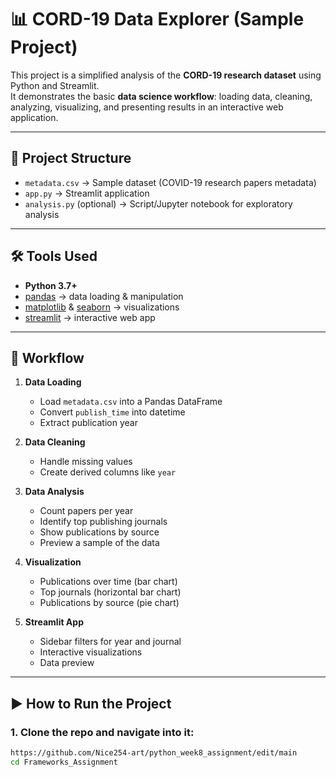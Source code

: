 # 📊 CORD-19 Data Explorer (Sample Project)

This project is a simplified analysis of the **CORD-19 research dataset** using Python and Streamlit.  
It demonstrates the basic **data science workflow**: loading data, cleaning, analyzing, visualizing, and presenting results in an interactive web application.

---

## 🚀 Project Structure
- `metadata.csv` → Sample dataset (COVID-19 research papers metadata)
- `app.py` → Streamlit application
- `analysis.py` (optional) → Script/Jupyter notebook for exploratory analysis

---

## 🛠 Tools Used
- **Python 3.7+**
- [pandas](https://pandas.pydata.org/) → data loading & manipulation  
- [matplotlib](https://matplotlib.org/) & [seaborn](https://seaborn.pydata.org/) → visualizations  
- [streamlit](https://streamlit.io/) → interactive web app  

---

## 📂 Workflow
1. **Data Loading**
   - Load `metadata.csv` into a Pandas DataFrame
   - Convert `publish_time` into datetime
   - Extract publication year

2. **Data Cleaning**
   - Handle missing values
   - Create derived columns like `year`

3. **Data Analysis**
   - Count papers per year
   - Identify top publishing journals
   - Show publications by source
   - Preview a sample of the data

4. **Visualization**
   - Publications over time (bar chart)
   - Top journals (horizontal bar chart)
   - Publications by source (pie chart)

5. **Streamlit App**
   - Sidebar filters for year and journal
   - Interactive visualizations
   - Data preview

---

## ▶️ How to Run the Project

### 1. Clone the repo and navigate into it:
```bash
https://github.com/Nice254-art/python_week8_assignment/edit/main
cd Frameworks_Assignment
